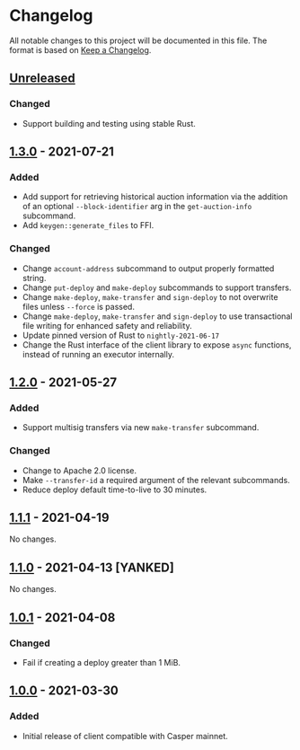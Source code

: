 # Changelog

All notable changes to this project will be documented in this file.  The format is based on [Keep a Changelog].

[comment]: <> (Added:      new features)
[comment]: <> (Changed:    changes in existing functionality)
[comment]: <> (Deprecated: soon-to-be removed features)
[comment]: <> (Removed:    now removed features)
[comment]: <> (Fixed:      any bug fixes)
[comment]: <> (Security:   in case of vulnerabilities)



## [Unreleased]

### Changed
* Support building and testing using stable Rust.



## [1.3.0] - 2021-07-21

### Added
* Add support for retrieving historical auction information via the addition of an optional `--block-identifier` arg in the `get-auction-info` subcommand.
* Add `keygen::generate_files` to FFI.

### Changed
* Change `account-address` subcommand to output properly formatted string.
* Change `put-deploy` and `make-deploy` subcommands to support transfers.
* Change `make-deploy`, `make-transfer` and `sign-deploy` to not overwrite files unless `--force` is passed.
* Change `make-deploy`, `make-transfer` and `sign-deploy` to use transactional file writing for enhanced safety and reliability.
* Update pinned version of Rust to `nightly-2021-06-17`
* Change the Rust interface of the client library to expose `async` functions, instead of running an executor internally.


## [1.2.0] - 2021-05-27

### Added
* Support multisig transfers via new `make-transfer` subcommand.

### Changed
* Change to Apache 2.0 license.
* Make `--transfer-id` a required argument of the relevant subcommands.
* Reduce deploy default time-to-live to 30 minutes.



## [1.1.1] - 2021-04-19

No changes.



## [1.1.0] - 2021-04-13 [YANKED]

No changes.



## [1.0.1] - 2021-04-08

### Changed
* Fail if creating a deploy greater than 1 MiB.



## [1.0.0] - 2021-03-30

### Added
* Initial release of client compatible with Casper mainnet.



[Keep a Changelog]: https://keepachangelog.com/en/1.0.0
[unreleased]: https://github.com/casper-network/casper-node/compare/v1.3.0...dev
[1.3.0]: https://github.com/casper-network/casper-node/compare/v1.2.0...v1.3.0
[1.2.0]: https://github.com/casper-network/casper-node/compare/v1.1.1...v1.2.0
[1.1.1]: https://github.com/casper-network/casper-node/compare/v1.0.1...v1.1.1
[1.1.0]: https://github.com/casper-network/casper-node/compare/v1.0.1...v1.1.1
[1.0.1]: https://github.com/casper-network/casper-node/compare/v1.0.0...v1.0.1
[1.0.0]: https://github.com/casper-network/casper-node/releases/tag/v1.0.0
